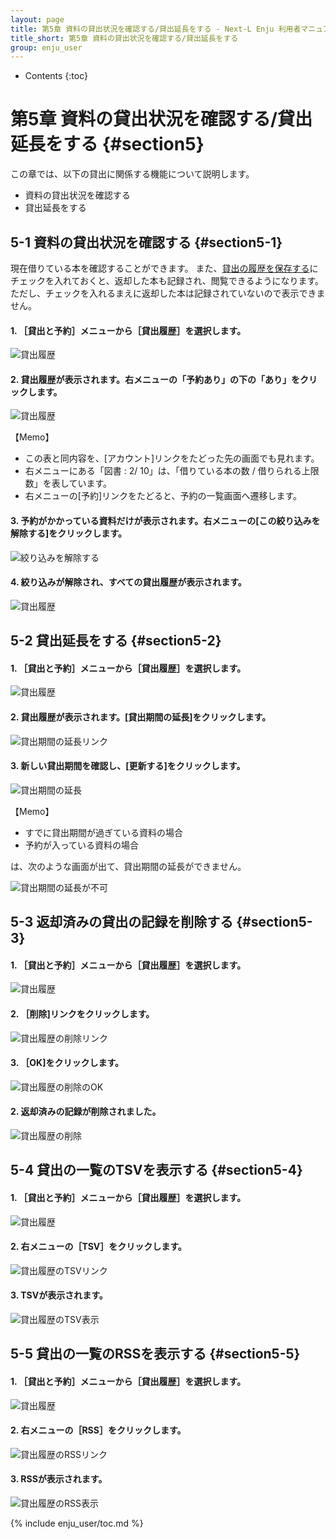 ```yaml
---
layout: page
title: 第5章 資料の貸出状況を確認する/貸出延長をする - Next-L Enju 利用者マニュアル
title_short: 第5章 資料の貸出状況を確認する/貸出延長をする
group: enju_user
---
```


* Contents
{:toc}

第5章 資料の貸出状況を確認する/貸出延長をする {#section5}
=================================

この章では、以下の貸出に関係する機能について説明します。

* 資料の貸出状況を確認する
* 貸出延長をする



5-1 資料の貸出状況を確認する {#section5-1}
----------------------------------------

現在借りている本を確認することができます。
また、[貸出の履歴を保存する](enju_user_3.html#section3-2)にチェックを入れておくと、返却した本も記録され、閲覧できるようになります。
ただし、チェックを入れるまえに返却した本は記録されていないので表示できません。

#### 1. ［貸出と予約］メニューから［貸出履歴］を選択します。

![貸出履歴](../assets/images/image_user_checkouts.png)

#### 2. 貸出履歴が表示されます。右メニューの「予約あり」の下の「あり」をクリックします。

![貸出履歴](../assets/images/image_user_checkouts_003.png)

<div class="alert alert-info memo" markdown="1">
【Memo】

* この表と同内容を、[アカウント]リンクをたどった先の画面でも見れます。
* 右メニューにある「図書 : 2/ 10」は、「借りている本の数 / 借りられる上限数」を表しています。
* 右メニューの[予約]リンクをたどると、予約の一覧画面へ遷移します。

</div>

#### 3. 予約がかかっている資料だけが表示されます。右メニューの[この絞り込みを解除する]をクリックします。

![絞り込みを解除する](../assets/images/image_user_checkouts_005.png)

#### 4. 絞り込みが解除され、すべての貸出履歴が表示されます。

![貸出履歴](../assets/images/image_user_checkouts_007.png)


5-2 貸出延長をする {#section5-2}
--------------------------------

#### 1. ［貸出と予約］メニューから［貸出履歴］を選択します。

![貸出履歴](../assets/images/image_user_checkouts.png)

#### 2. 貸出履歴が表示されます。[貸出期間の延長]をクリックします。

![貸出期間の延長リンク](../assets/images/image_user_checkouts_009.png)

#### 3. 新しい貸出期間を確認し、[更新する]をクリックします。

![貸出期間の延長](../assets/images/image_user_checkouts_011.png)

<div class="alert alert-info memo" markdown="1">
【Memo】

* すでに貸出期間が過ぎている資料の場合
* 予約が入っている資料の場合

は、次のような画面が出て、貸出期間の延長ができません。

![貸出期間の延長が不可](../assets/images/image_user_checkouts_013.png)

</div>


5-3 返却済みの貸出の記録を削除する {#section5-3}
--------------------------------

#### 1. ［貸出と予約］メニューから［貸出履歴］を選択します。

![貸出履歴](../assets/images/image_user_checkouts.png)

#### 2. ［削除]リンクをクリックします。

![貸出履歴の削除リンク](../assets/images/image_user_checkouts_015.png)

#### 3. ［OK]をクリックします。

![貸出履歴の削除のOK](../assets/images/image_user_ok.png)

#### 2. 返却済みの記録が削除されました。

![貸出履歴の削除](../assets/images/image_user_checkouts_017.png)

5-4 貸出の一覧のTSVを表示する {#section5-4}
--------------------------------

#### 1. ［貸出と予約］メニューから［貸出履歴］を選択します。

![貸出履歴](../assets/images/image_user_checkouts.png)

#### 2. 右メニューの［TSV］をクリックします。

![貸出履歴のTSVリンク](../assets/images/image_user_checkouts_019.png)

#### 3. TSVが表示されます。

![貸出履歴のTSV表示](../assets/images/image_user_checkouts_021.png)

5-5 貸出の一覧のRSSを表示する {#section5-5}
--------------------------------

#### 1. ［貸出と予約］メニューから［貸出履歴］を選択します。

![貸出履歴](../assets/images/image_user_checkouts.png)

#### 2. 右メニューの［RSS］をクリックします。

![貸出履歴のRSSリンク](../assets/images/image_user_checkouts_023.png)

#### 3. RSSが表示されます。

![貸出履歴のRSS表示](../assets/images/image_user_checkouts_025.png)

{% include enju_user/toc.md %}
